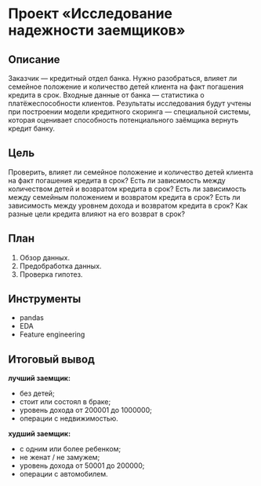 # Проект «Исследование надежности заемщиков»
## Описание 
Заказчик — кредитный отдел банка. Нужно разобраться, влияет ли семейное положение и количество детей клиента на факт погашения кредита в срок. Входные данные от банка — статистика о платёжеспособности клиентов.
Результаты исследования будут учтены при построении модели кредитного скоринга — специальной системы, которая оценивает способность потенциального заёмщика вернуть кредит банку.
## Цель
Проверить, влияет ли семейное положение и количество детей клиента на факт погашения кредита в срок? Есть ли зависимость между количеством детей и возвратом кредита в срок? Есть ли зависимость между семейным положением и возвратом кредита в срок? Есть ли зависимость между уровнем дохода и возвратом кредита в срок? Как разные цели кредита влияют на его возврат в срок?
## План
1. Обзор данных.
2. Предобработка данных.
3. Проверка гипотез.
## Инструменты
- pandas
- EDA
- Feature engineering
## Итоговый вывод
**лучший заемщик:**
- без детей;
- стоит или состоял в браке;
- уровень дохода от 200001 до 1000000;
- операции с недвижимостью.

**худший заемщик:**
- с одним или более ребенком;
- не женат / не замужем;
- уровень дохода от 50001 до 200000;
- операции с автомобилем.
